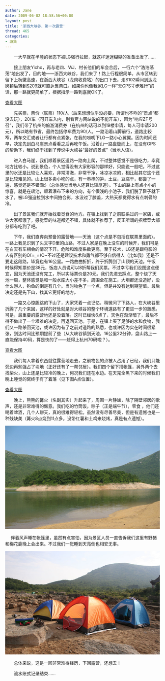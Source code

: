 ```yaml
---
author: Jane
date: 2009-06-02 18:58:56+00:00
layout: post
title: '浙西大峡谷，第一次露营'
thread: 465
categories:
- 游集
---
```


　　一大早就在半睡的状态下被LG强行拉起，就这样迷迷糊糊的准备出发了......  
  
　　接上朋友Yicho，再与老四、WJ、村长他们的车会合后，一行六个“浩浩荡荡”地出发了，目的地——浙西大峡谷，我们来了！路上行程很简单，从市区转到留下上杭徽高速，在浙西大峡谷（龙岗收费站）的出口下去，走S102瞬间到达龙岗镇后转到S209就可直达售票口。如果你也像我家LG一样“无GPS寸步难行”的话，那一路就更简单了，根据指示一路到底就OK了。<!-- more -->  
  
  
[查看大图](http://ditu.google.cn/maps?f=d&source=embed&saddr=30.265591,120.101509&daddr=%EF%BC%90%EF%BC%92%E7%9C%81%E9%81%93+to:%E6%B5%99%E6%B1%9F%E7%9C%81%E6%9D%AD%E5%B7%9E%E5%B8%82%E4%B8%B4%E5%AE%89%E5%B8%82%E5%A4%A7%E5%B3%A1%E8%B0%B7%E9%95%87+to:%E6%9C%AA%E7%9F%A5%E8%B7%AF%E6%AE%B5&geocode=%3BFRJDzAEdFAUaBw%3B%3BFYQ7zgEd0KAZBw&hl=zh-CN&mra=dme&mrcr=0&mrsp=0&sz=14&sll=30.271966,120.118332&sspn=0.057226,0.11158&ie=UTF8&brcurrent=3,0x344b62ffb0972b01:0x4705b4b7a5248c75%3B5,0&ll=30.207158,119.108105&spn=0.126099,0.085831&z=13)  
     
　　先买票，票价（联票）110/人（后来想想似乎没必要，所谓也不咋的“景点”都没去玩），20/车（可开车入内，别看官方网站说的不能开车），因为“响应ZF号召”，我们带了杭州的旅游消费券（在杭州的话可以到19楼申请，每人可申请200元），所以略有节省，最终包括停车费为90/人。一路沿着山脚前行，道路比较窄，两车交汇或者让行都有点紧张，在我的唠叨下LG一路小心翼翼。因为时间还早，决定先到白马崖景点看看之后再吃午饭。沿着山一路盘旋而上，在没有GPS的帮助下，我们终于找到了传说中大峡谷“最好的景点”（当地人语）。  
     
　　进入白马崖，我们顺着景区道路一路向上爬，不过整体感觉不是很吃力，毕竟地方比较小。说到景色，个人觉得没有大家形容的那样好，只能说一般吧，不过这里的水还是比较让人喜欢，非常清澈，非常干净，冰凉冰凉的，相比起其它这个还是比较难见的。山上很多卖小吃的点，有一串串的笋，土豆，豆腐干，都尝了一遍，感觉还是不错滴:)（总体感觉当地人还算比较厚道）。下山的路上有点小小的惊喜，就是在瑶池，顺着瀑布下来的方向，有个很浅的小池子，我们脱了鞋子就下水了，被LG强迫拉到水中间拍合影，水没过了膝盖，大热天都觉得水有点刺骨的冷。  
  
　　出了景区我们就开始找着觅食的地方。在镇上找到了之前联系过的一家店，或许大家都饿了，感觉菜的味道都还不错，具体就不推荐了，反正所谓的招牌菜大部分都有吃到了吧。  
  
　　下午，我们直奔向预备的露营地——天池（这个点是不包括在联票里面的）。一路上我见识到了头文字D里的山路，不过人家是在晚上没车的时候开，我们可是在白天有车相会的情况下开。危险和难度系数更高，至于技术，LG还是跟电影的人有区别的O(∩_∩)O~不过还是建议技术和勇气都不够自信得人（比如我）还是不要走这段路，毕竟也有16公里。一路曲曲折折，终于折腾到了山顶的天池。午饭时候得知票价是38元，饭店人员说可以8折帮我们买票。不过幸亏我们没图这点便宜，因为天池还没有完工，所以实际票价是20元。我们先进去踩点，整个绕了天池一周，整体感觉是和一般水库大小差不多，周围全在施工，大坝都还没造好，没什么游人，钓鱼的倒是有几个。当时物色了一个点，但是并没有达到期望值。最后决定还是先下山，找其它更好的地方。  
  
　　一路又心惊胆跳的下山了，大家凭着一点记忆，稍微问了下路人，在大峡谷里折腾了几个来回，这样的好处就是对大峡谷的整个环境道路有了更进一步的熟悉。可是，最重要的露营地还是没着落。这时已经快6点了，天色在渐渐暗了，最后不得不做出了一个艰难的决定，再返回天池。于是，在镇上买了足够的水和食物，我们又一路杀回天池，或许因为有了之前对道路的熟悉，也或许因为实在时间很紧张，到达时间比预期提前了些（从大峡谷镇到天池，16公里22分钟，盘山路上一直能保持40码，算是快的了——赶得上杭州70码啦？）。  
  
  
[查看大图](http://ditu.google.cn/maps?f=d&source=embed&saddr=%EF%BC%91%EF%BC%98%E7%9C%81%E9%81%93&daddr=30.294646,119.120593&geocode=FdSkzQEdl_AYBw%3B&hl=zh-CN&mra=dme&mrcr=0&mrsp=1&sz=15&sll=30.285049,119.109092&sspn=0.028609,0.05579&ie=UTF8&t=h&brcurrent=3,0x344a8d9783bcf977:0xdab99947dd493db1%3B5,0&ll=30.275821,119.099178&spn=0.081537,0.085831&z=13)  
  
　　我们每人拿着东西就往露营地走去，之前物色的点被人占用了已经，我们只能旁边再勉强占了块地（正好还有了一帮邻居）。我们四个留下搭帐篷，另外两个去找柴火，山上还是比较冷的晚上，何况我们还在水边。在天完全黑下来的时候我们晚上睡觉的窝终于有了着落（见下图A点位置）。  
  
  
[查看大图](http://ditu.google.cn/maps?f=q&source=embed&hl=zh-CN&q=30.301205,+119.124434&sll=30.302557,119.125249&sspn=0.014302,0.027895&dirflg=w&ie=UTF8&geocode=FRVczgEd0rEZBw&split=0&t=h&brcurrent=3,0x344a8d9783bcf977:0xdab99947dd493db1%3B5,0&ll=30.300649,119.12276&spn=0.011116,0.010729&z=16&iwloc=A)  
  
　　晚上，熊熊的篝火（名副其实）升起来了，周围一片静谧，除了隔壁邻居的歌声，还是非常难得的惬意。我们吃的竹筒饭，粽子（正是端午节），零食
，他们还喝着啤酒，几个人聊天，真的很难得轻松。虽然没有尽善尽美，但是有遗憾也是一种残缺美（篝火8点烧到11点多，没带红薯和土鸡来烧烤，真是有点遗憾）。  
  
[![](/album/浙西大峡谷/湖心岛.jpg)](/album/浙西大峡谷/湖心岛.jpg)  
  
　 伴着风声睡在帐篷里，虽然有点害怕，因为景区人员一直告诉我们这里有野猪和梅花鹿晚上会出来。不过我们一觉睡到天亮倒也相安无事。  
  
[![](/album/浙西大峡谷/帐篷.jpg)](/album/浙西大峡谷/帐篷.jpg)  
  
　　总体来说，这是一回非常难得经历，下回露营，还想去！  
  
　　流水账式记录结束......  
  
